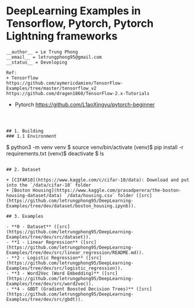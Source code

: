 # DeepLearning Examples in Tensorflow, Pytorch, Pytorch Lightning frameworks 

```
__author__ = Le Trung Phong
__email__ = letrungphong95@gmail.com
__status__ = Developing

Ref:
+ Tensorflow 
https://github.com/aymericdamien/TensorFlow-Examples/tree/master/tensorflow_v2
https://github.com/dragen1860/TensorFlow-2.x-Tutorials
```

+ Pytorch 
https://github.com/L1aoXingyu/pytorch-beginner
```



## 1. Building
### 1.1 Environment  

```
$ python3 -m venv venv 
$ source venv/bin/activate
(venv)$ pip install -r requirements.txt
(venv)$ deactivate 
$ ls 
```

## 2. Dataset 

+ [CIFAR10](https://www.kaggle.com/c/cifar-10/data): Download and put into the `/data/cifar-10` folder 
+ [Boston Housing](https://www.kaggle.com/prasadperera/the-boston-housing-dataset/data) `/data/housing.csv` folder ([src](https://github.com/letrungphong95/DeepLearning-Examples/tree/dev/dataset/boston_housing.ipynb)). 

## 3. Examples  

- **0 - Dataset** ([src](https://github.com/letrungphong95/DeepLearning-Examples/tree/dev/src/dataset)). 
- **1 - Linear Regression** ([src](https://github.com/letrungphong95/DeepLearning-Examples/tree/dev/src/linear_regression/README.md)). 
- **2 - Logistic Regression** ([src](https://github.com/letrungphong95/DeepLearning-Examples/tree/dev/src/logistic_regression)). 
- **3 - Word2Vec (Word Embedding)** ([src](https://github.com/letrungphong95/DeepLearning-Examples/tree/dev/src/word2vec)).
- **4 - GBDT (Gradient Boosted Decision Trees)** ([src](https://github.com/letrungphong95/DeepLearning-Examples/tree/dev/src/gbdt)).
